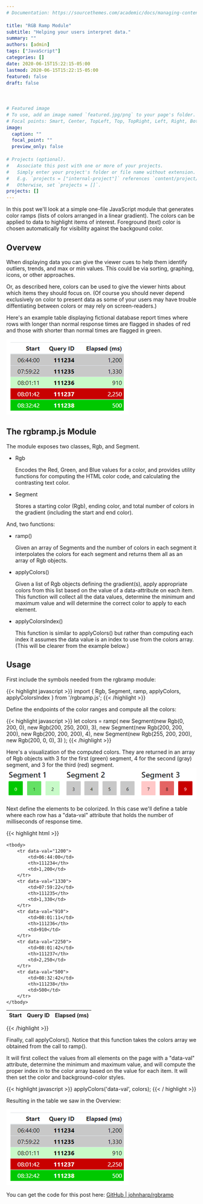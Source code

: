 ```yaml
---
# Documentation: https://sourcethemes.com/academic/docs/managing-content/

title: "RGB Ramp Module"
subtitle: "Helping your users interpret data."
summary: ""
authors: [admin]
tags: ["JavaScript"]
categories: []
date: 2020-06-15T15:22:15-05:00
lastmod: 2020-06-15T15:22:15-05:00
featured: false
draft: false



# Featured image
# To use, add an image named `featured.jpg/png` to your page's folder.
# Focal points: Smart, Center, TopLeft, Top, TopRight, Left, Right, BottomLeft, Bottom, BottomRight.
image:
  caption: ""
  focal_point: ""
  preview_only: false

# Projects (optional).
#   Associate this post with one or more of your projects.
#   Simply enter your project's folder or file name without extension.
#   E.g. `projects = ["internal-project"]` references `content/project/deep-learning/index.md`.
#   Otherwise, set `projects = []`.
projects: []
---
```


In this post we'll look at a simple one-file JavaScript module that
generates color ramps (lists of colors arranged in a linear gradient).
The colors can be applied to data
to highlight items of interest.  Foreground (text) color
is chosen automatically for visibility against the backgound color.


## Overvew

When displaying data you can give the viewer cues to help them
identify outliers, trends, and max or min values.  This could be via
sorting, graphing, icons, or other approaches.  

Or, as described here, colors can be used to give the viewer hints
about which items they should focus on.  (Of course you should never
depend exclusively on color to present data as some of your users
may have trouble diffentiating between colors or may rely on 
screen-readers.)

Here's an example table displaying fictional database report
times where rows with longer than normal response times
are flagged in shades of red and those with shorter than normal times
are flagged in green.

![An example of rows highlighted based on a data- value.](ex1.png "Example 1")

<!-- ## Design Criteria

* Client Side Calculation

    Although either client or server-calculated is a
    vaild approach, for this post we'll do all calculations client-side
    in JavaScript.

* Multiple "Ranges" 

    Depending on the use case you may want a series of critical values
    (shades of red), neutral values (shades of gray), and positive values
    (shades of green).  It isn't enough to simply make a gradient between
    two fixed color values. -->

## The rgbramp.js Module

The module exposes two classes, Rgb, and Segment.

* Rgb

    Encodes the Red, Green, and Blue values for a color, 
    and provides utility functions for computing the HTML color
    code, and calculating the contrasting text color.

* Segment

    Stores a starting color (Rgb), ending color, and total number
    of colors in the gradient (including the start and end
    color).

And, two functions:

* ramp()

    Given an array of Segments and the number of colors in each
    segment it interpolates the colors for each segment and returns
    them all as an array of Rgb objects.

* applyColors()

    Given a list of Rgb objects defining the gradient(s), 
    apply appropriate colors from this list based on the value
    of a data-attribute on each item.  This function will collect
    all the data values, determine the minimum and maximum value
    and will determine the correct color to apply to each
    element.

* applyColorsIndex()

    This function is similar to applyColors() but rather than
    computing each index it assumes the data value is an
    index to use from the colors array.  (This will be clearer
    from the example below.)

## Usage

First include the symbols needed from the rgbramp module:

{{< highlight javascript >}}
import { Rgb, Segment, ramp, applyColors, applyColorsIndex } 
	from '/rgbramp.js';
{{< /highlight >}}

Define the endpoints of the color ranges and compute all the colors:

{{< highlight javascript >}}
let colors = ramp(
	new Segment(new Rgb(0, 200, 0), new Rgb(200, 250, 200), 3),
	new Segment(new Rgb(200, 200, 200), new Rgb(200, 200, 200), 4),
	new Segment(new Rgb(255, 200, 200), new Rgb(200, 0, 0), 3)
);
{{< /highlight >}}

Here's a visualization of the computed colors.
They are returned in an array of Rgb objects with 3 for the 
first (green) segment, 4 for the second (gray) segment,
and 3 for the third (red) segment.
![Visualization of the defined segments.](seg.png "Segments Illustration")

Next define the elements to be colorized.
In this case we'll define a table where each row has a "data-val"
attribute that holds the number of milliseconds of response time.

{{< highlight html >}}
<table class="table table-sm">
	<thead>
		<tr>
			<th>Start</th>
			<th>Query ID</th>
			<th>Elapsed (ms)</th>
		</tr>
	</thead>

	<tbody>
		<tr data-val="1200">
			<td>06:44:00</td>
			<th>111234</th>
			<td>1,200</td>
		</tr>
		<tr data-val="1330">
			<td>07:59:22</td>
			<th>111235</th>
			<td>1,330</td>
		</tr>
		<tr data-val="910">
			<td>08:01:11</td>
			<th>111236</th>
			<td>910</td>
		</tr>
		<tr data-val="2250">
			<td>08:01:42</td>
			<th>111237</th>
			<td>2,250</td>
		</tr>
		<tr data-val="500">
			<td>08:32:42</td>
			<th>111238</th>
			<td>500</td>
		</tr>
	</tbody>
</table>
{{< /highlight >}}

Finally, call applyColors().  Notice that this function takes the 
colors array we obtained from the call to ramp().

It will first collect the values from all elements on the page
with a "data-val" attribute, determine the minimum and maximum value,
and will compute the proper index in to the color array based on the
value for each item.  It will then set the color and background-color
styles.

{{< highlight javascript >}}
applyColors('data-val', colors);
{{< / highlight >}}

Resulting in the table we saw in the Overview:

![An example of rows highlighted based on a data- value.](ex1.png "Example 1")

You can get the code for this post here:
 [GitHub | johnharp/rgbramp](https://github.com/johnharp/rgbramp)
